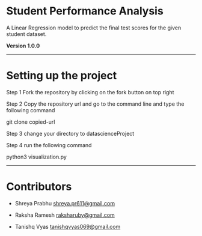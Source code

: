 # Student Performance Analysis

A Linear Regression model to predict the final test scores for the given student dataset.

**Version 1.0.0**

---
# Setting up the project

Step 1
Fork the repository by clicking on the fork button on top right

Step 2
Copy the repository url and go to the command line and type the following command

git clone copied-url
  
Step 3
change your directory to datascienceProject

Step 4
run the following command

python3 visualization.py

---
# Contributors

- Shreya Prabhu <shreya.pr611@gmail.com>

- Raksha Ramesh <raksharuby@gmail.com>

- Tanishq Vyas <tanishqvyas069@gmail.com>





